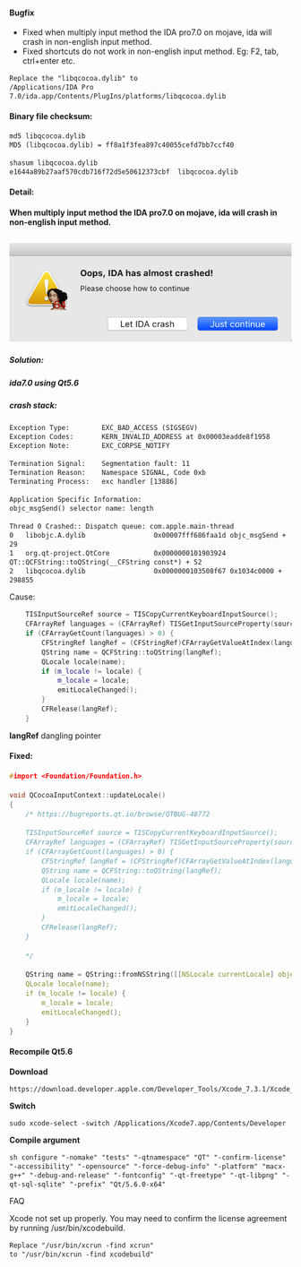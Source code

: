 #### Bugfix
- Fixed when multiply input method the IDA pro7.0 on mojave, ida will crash in non-english input method.
- Fixed shortcuts do not work in non-english input method. Eg: F2, tab, ctrl+enter etc.

```
Replace the "libqcocoa.dylib" to 
/Applications/IDA Pro 7.0/ida.app/Contents/PlugIns/platforms/libqcocoa.dylib
```



#### Binary file checksum:

```
md5 libqcocoa.dylib
MD5 (libqcocoa.dylib) = ff8a1f3fea897c40055cefd7bb7ccf40

shasum libqcocoa.dylib
e1644a89b27aaf570cdb716f72d5e50612373cbf  libqcocoa.dylib
```





#### Detail:

#### When multiply input method the IDA pro7.0 on mojave, ida will crash in non-english input method.

![](./images/ida7.0_crash.png)
------

##### Solution: 
##### ida7.0 using Qt5.6

##### **crash stack:**

```
Exception Type:        EXC_BAD_ACCESS (SIGSEGV)
Exception Codes:       KERN_INVALID_ADDRESS at 0x00003eadde8f1958
Exception Note:        EXC_CORPSE_NOTIFY

Termination Signal:    Segmentation fault: 11
Termination Reason:    Namespace SIGNAL, Code 0xb
Terminating Process:   exc handler [13886]  

Application Specific Information:
objc_msgSend() selector name: length

Thread 0 Crashed:: Dispatch queue: com.apple.main-thread
0   libobjc.A.dylib               	0x00007fff686faa1d objc_msgSend + 29
1   org.qt-project.QtCore         	0x0000000101903924 QT::QCFString::toQString(__CFString const*) + 52
2   libqcocoa.dylib               	0x0000000103508f67 0x1034c0000 + 298855
```

Cause:
``` c++
    TISInputSourceRef source = TISCopyCurrentKeyboardInputSource();
    CFArrayRef languages = (CFArrayRef) TISGetInputSourceProperty(source, kTISPropertyInputSourceLanguages);
    if (CFArrayGetCount(languages) > 0) {
        CFStringRef langRef = (CFStringRef)CFArrayGetValueAtIndex(languages, 0);
        QString name = QCFString::toQString(langRef);
        QLocale locale(name);
        if (m_locale != locale) {
            m_locale = locale;
            emitLocaleChanged();
        }
        CFRelease(langRef);
    }
```

**langRef** dangling pointer

#### Fixed:
``` c++
#import <Foundation/Foundation.h>

void QCocoaInputContext::updateLocale()
{
    /* https://bugreports.qt.io/browse/QTBUG-48772

    TISInputSourceRef source = TISCopyCurrentKeyboardInputSource();
    CFArrayRef languages = (CFArrayRef) TISGetInputSourceProperty(source, kTISPropertyInputSourceLanguages);
    if (CFArrayGetCount(languages) > 0) {
        CFStringRef langRef = (CFStringRef)CFArrayGetValueAtIndex(languages, 0);
        QString name = QCFString::toQString(langRef);
        QLocale locale(name);
        if (m_locale != locale) {
            m_locale = locale;
            emitLocaleChanged();
        }
        CFRelease(langRef);
    }
    
    */

    QString name = QString::fromNSString([[NSLocale currentLocale] objectForKey:NSLocaleIdentifier]);
    QLocale locale(name);
    if (m_locale != locale) {
        m_locale = locale;
        emitLocaleChanged();
    }
} 
```

#### Recompile Qt5.6
**Download** 
```
https://download.developer.apple.com/Developer_Tools/Xcode_7.3.1/Xcode_7.3.1.dmg
```

**Switch**
```
sudo xcode-select -switch /Applications/Xcode7.app/Contents/Developer
```

**Compile argument**

```
sh configure "-nomake" "tests" "-qtnamespace" "QT" "-confirm-license" "-accessibility" "-opensource" "-force-debug-info" "-platform" "macx-g++" "-debug-and-release" "-fontconfig" "-qt-freetype" "-qt-libpng" "-qt-sql-sqlite" "-prefix" "Qt/5.6.0-x64"
```
FAQ

Xcode not set up properly. You may need to confirm the license agreement by running /usr/bin/xcodebuild.


```
Replace "/usr/bin/xcrun -find xcrun" 
to "/usr/bin/xcrun -find xcodebuild"  
```

